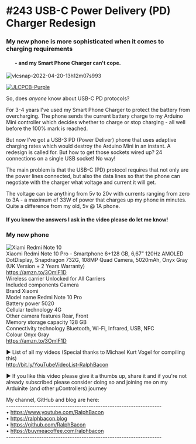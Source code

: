 # #243 USB-C Power Delivery (PD) Charger Redesign
### My new phone is more sophisticated when it comes to charging requirements   
#### <ul>- and my Smart Phone Charger can't cope.</ul>

![vlcsnap-2022-04-20-13h12m07s993](https://user-images.githubusercontent.com/20911308/164229162-02005c98-6012-44a3-b5b5-ee93acb96452.png)  

[![JLCPCB-Purple](https://user-images.githubusercontent.com/20911308/159024530-3e083ca1-fea4-4ba9-97d3-a3af3fb979d2.png)](https://www.jlcpcb.com/cem)  

So, does *anyone* know about USB-C PD protocols?  

For 3-4 years I've used my Smart Phone Charger to protect the battery from overcharging. The phone sends the current battery charge to my Arduino Mini controller which decides whether to charge or stop charging - all well before the 100% mark is reached. 

But now I've got a USB-3 PD (Power Deliver) phone that uses adaptive charging rates which would destroy the Arduino Mini in an instant. A redesign is called for. But how to get those sockets wired up? 24 connections on a single USB socket! No way!  

The main problem is that the USB-C (PD) protocol requires that not only are the power lines connected, but also the data lines so that the phone can negotiate with the charger what voltage and current it will get.

The voltage can be anything from 5v to 20v with currents ranging from zero to 3A - a maximum of 33W of power that charges up my phone in minutes. Quite a difference from my old, 5v @ 1A phone.

#### If you know the answers I ask in the video please do let me know!

### My new phone
![Xiami Redmi Note 10 ](https://user-images.githubusercontent.com/20911308/164232561-ba25b48e-c87f-4022-9067-161095e5a3be.jpg)  
Xiaomi Redmi Note 10 Pro - Smartphone 6+128 GB, 6,67” 120Hz AMOLED DotDisplay, Snapdragon 732G, 108MP Quad Camera, 5020mAh, Onyx Gray (UK Version + 2 Years Warranty)  
https://amzn.to/3OmIF1D  
Wireless carrier	Unlocked for All Carriers  
Included components	Camera  
Brand	Xiaomi  
Model name	Redmi Note 10 Pro  
Battery power	5020  
Cellular technology	4G  
Other camera features	Rear, Front  
Memory storage capacity	128 GB  
Connectivity technology	Bluetooth, Wi-Fi, Infrared, USB, NFC  
Colour	Onyx Gray  
https://amzn.to/3OmIF1D  

► List of all my videos
(Special thanks to Michael Kurt Vogel for compiling this)  
http://bit.ly/YouTubeVideoList-RalphBacon

► If you like this video please give it a thumbs up, share it and if you're not already subscribed please consider doing so and joining me on my Arduinite (and other μControllers) journey

My channel, GitHub and blog are here:  
\------------------------------------------------------------------  
• https://www.youtube.com/RalphBacon  
• https://ralphbacon.blog  
• https://github.com/RalphBacon  
• https://buymeacoffee.com/ralphbacon  
\------------------------------------------------------------------

